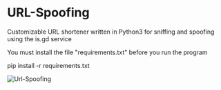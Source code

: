 # URL-Spoofing
Customizable URL shortener written in Python3 for sniffing and spoofing using the is.gd service

You must install the file "requirements.txt" before you run the program 

pip install -r requirements.txt

![Url-Spoofing](https://user-images.githubusercontent.com/94006629/154862386-7097ae9e-61b5-4a95-a8f6-ccca64d4737a.jpg)
